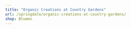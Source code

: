 ```yaml
---
title: "Organic Creations at Country Gardens"
url: /springdale/organic-creations-at-country-gardens/
shop: Blumen
---
```

